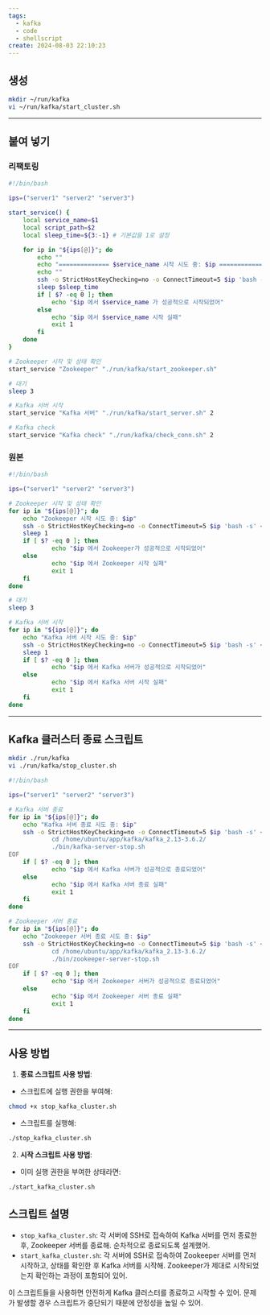 ```yaml
---
tags:
  - kafka
  - code
  - shellscript
create: 2024-08-03 22:10:23
---
```



## 생성


```sh
mkdir ~/run/kafka
vi ~/run/kafka/start_cluster.sh
```

---

## 붙여 넣기

### 리팩토링

```sh
#!/bin/bash

ips=("server1" "server2" "server3")

start_service() {
	local service_name=$1
	local script_path=$2
	local sleep_time=${3:-1} # 기본값을 1로 설정

	for ip in "${ips[@]}"; do
		echo ""
		echo "============== $service_name 시작 시도 중: $ip =============="
		echo ""
		ssh -o StrictHostKeyChecking=no -o ConnectTimeout=5 $ip 'bash -s' < "$script_path"
		sleep $sleep_time
		if [ $? -eq 0 ]; then
			echo "$ip 에서 $service_name 가 성공적으로 시작되었어"
		else
			echo "$ip 에서 $service_name 시작 실패"
			exit 1
		fi
	done
}

# Zookeeper 시작 및 상태 확인
start_service "Zookeeper" "./run/kafka/start_zookeeper.sh"

# 대기
sleep 3

# Kafka 서버 시작
start_service "Kafka 서버" "./run/kafka/start_server.sh" 2

# Kafka check
start_service "Kafka check" "./run/kafka/check_conn.sh" 2
```


### 원본
```sh
#!/bin/bash

ips=("server1" "server2" "server3")

# Zookeeper 시작 및 상태 확인
for ip in "${ips[@]}"; do
	echo "Zookeeper 시작 시도 중: $ip"
	ssh -o StrictHostKeyChecking=no -o ConnectTimeout=5 $ip 'bash -s' < ./run/kafka_zookeeper_start.sh
	sleep 1
	if [ $? -eq 0 ]; then
			echo "$ip 에서 Zookeeper가 성공적으로 시작되었어"
	else
			echo "$ip 에서 Zookeeper 시작 실패"
			exit 1
	fi
done

# 대기
sleep 3

# Kafka 서버 시작
for ip in "${ips[@]}"; do
	echo "Kafka 서버 시작 시도 중: $ip"
	ssh -o StrictHostKeyChecking=no -o ConnectTimeout=5 $ip 'bash -s' < ./run/kafka_server_start.sh
	sleep 1
	if [ $? -eq 0 ]; then
			echo "$ip 에서 Kafka 서버가 성공적으로 시작되었어"
	else
			echo "$ip 에서 Kafka 서버 시작 실패"
			exit 1
	fi
done
```

---
## Kafka 클러스터 종료 스크립트

```sh
mkdir ./run/kafka
vi ./run/kafka/stop_cluster.sh
```

```sh
#!/bin/bash

ips=("server1" "server2" "server3")

# Kafka 서버 종료
for ip in "${ips[@]}"; do
	echo "Kafka 서버 종료 시도 중: $ip"
	ssh -o StrictHostKeyChecking=no -o ConnectTimeout=5 $ip 'bash -s' <<-'EOF'
			cd /home/ubuntu/app/kafka/kafka_2.13-3.6.2/
			./bin/kafka-server-stop.sh
EOF
	if [ $? -eq 0 ]; then
			echo "$ip 에서 Kafka 서버가 성공적으로 종료되었어"
	else
			echo "$ip 에서 Kafka 서버 종료 실패"
			exit 1
	fi
done

# Zookeeper 서버 종료
for ip in "${ips[@]}"; do
	echo "Zookeeper 서버 종료 시도 중: $ip"
	ssh -o StrictHostKeyChecking=no -o ConnectTimeout=5 $ip 'bash -s' <<-'EOF'
			cd /home/ubuntu/app/kafka/kafka_2.13-3.6.2/
			./bin/zookeeper-server-stop.sh
EOF
	if [ $? -eq 0 ]; then
			echo "$ip 에서 Zookeeper 서버가 성공적으로 종료되었어"
	else
			echo "$ip 에서 Zookeeper 서버 종료 실패"
			exit 1
	fi
done
```


---

## 사용 방법
1. **종료 스크립트 사용 방법**:
- 스크립트에 실행 권한을 부여해:
```sh
chmod +x stop_kafka_cluster.sh
```
- 스크립트를 실행해:
```sh
./stop_kafka_cluster.sh
```

2. **시작 스크립트 사용 방법**:
- 이미 실행 권한을 부여한 상태라면:
```sh
./start_kafka_cluster.sh
```

## 스크립트 설명
- `stop_kafka_cluster.sh`: 각 서버에 SSH로 접속하여 Kafka 서버를 먼저 종료한 후, Zookeeper 서버를 종료해. 순차적으로 종료되도록 설계했어.
- `start_kafka_cluster.sh`: 각 서버에 SSH로 접속하여 Zookeeper 서버를 먼저 시작하고, 상태를 확인한 후 Kafka 서버를 시작해. Zookeeper가 제대로 시작되었는지 확인하는 과정이 포함되어 있어.

이 스크립트들을 사용하면 안전하게 Kafka 클러스터를 종료하고 시작할 수 있어. 문제가 발생할 경우 스크립트가 중단되기 때문에 안정성을 높일 수 있어.